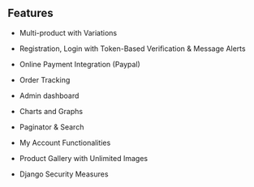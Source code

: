 ## Features

- Multi-product with Variations
- Registration, Login with Token-Based Verification & Message Alerts
- Online Payment Integration (Paypal)
- Order Tracking
- Admin dashboard
- Charts and Graphs
- Paginator & Search
- My Account Functionalities
- Product Gallery with Unlimited Images
- Django Security Measures


   ```
